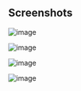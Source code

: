 ## Screenshots

![image](https://user-images.githubusercontent.com/5508707/129823571-2d563dc9-48cd-4f22-9062-26b23527fa1b.png)

![image](https://user-images.githubusercontent.com/5508707/129823656-91ce82fb-f342-4ef1-bbf4-ae52bef6a9f0.png)

![image](https://user-images.githubusercontent.com/5508707/129824725-f3fcf732-1311-47c4-b670-19953884e555.png)

![image](https://user-images.githubusercontent.com/5508707/129824193-06d34ffd-3190-463c-b793-7d3371177a34.png)


